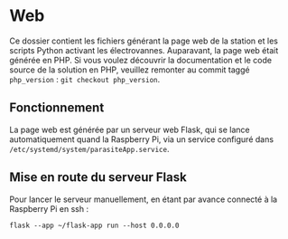 # Web

Ce dossier contient les fichiers générant la page web de la station et les scripts Python activant les électrovannes.
Auparavant, la page web était générée en PHP. Si vous voulez découvrir la documentation et le code source de la solution en PHP, veuillez remonter au commit taggé `php_version` : `git checkout php_version`.

## Fonctionnement

La page web est générée par un serveur web Flask, qui se lance automatiquement quand la Raspberry Pi, via un service configuré dans `/etc/systemd/system/parasiteApp.service`.

## Mise en route du serveur Flask

Pour lancer le serveur manuellement, en étant par avance connecté à la Raspberry Pi en ssh :
```
flask --app ~/flask-app run --host 0.0.0.0
```

